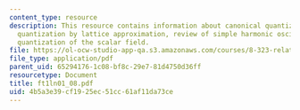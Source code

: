 ```yaml
---
content_type: resource
description: This resource contains information about canonical quantization, field
  quantization by lattice approximation, review of simple harmonic oscillator and
  quantization of the scalar field.
file: https://ol-ocw-studio-app-qa.s3.amazonaws.com/courses/8-323-relativistic-quantum-field-theory-i-spring-2008/4b5a3e39cf1925ec51cc61af11da73ce_ft1ln01_08.pdf
file_type: application/pdf
parent_uid: 65294176-1c08-bf8c-29e7-81d4750d36ff
resourcetype: Document
title: ft1ln01_08.pdf
uid: 4b5a3e39-cf19-25ec-51cc-61af11da73ce
---
```

